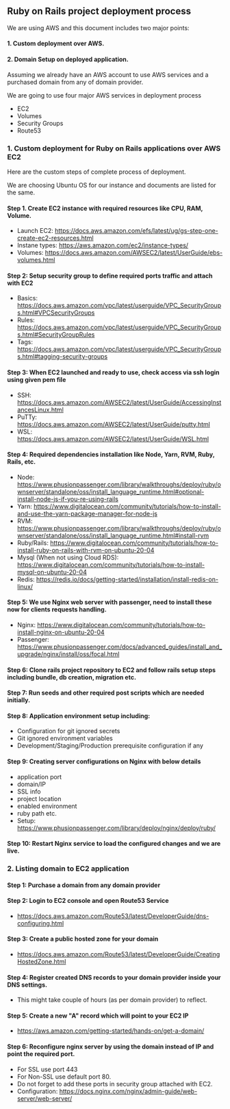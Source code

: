 ## Ruby on Rails project deployment process

We are using AWS and this document includes two major points:
#### 1. Custom deployment over AWS.
#### 2. Domain Setup on deployed application.

Assuming we already have an AWS account to use AWS services and a purchased domain from any of domain provider.

We are going to use four major AWS services in deployment process
- EC2
- Volumes
- Security Groups
- Route53

### 1. Custom deployment for Ruby on Rails applications over AWS EC2
Here are the custom steps of complete process of deployment. 

We are choosing Ubuntu OS for our instance and documents are listed for the same.

#### Step 1. Create EC2 instance with required resources like CPU, RAM, Volume.
- Launch EC2: https://docs.aws.amazon.com/efs/latest/ug/gs-step-one-create-ec2-resources.html
- Instane types: https://aws.amazon.com/ec2/instance-types/
- Volumes: https://docs.aws.amazon.com/AWSEC2/latest/UserGuide/ebs-volumes.html

#### Step 2: Setup security group to define required ports traffic and attach with EC2
- Basics: https://docs.aws.amazon.com/vpc/latest/userguide/VPC_SecurityGroups.html#VPCSecurityGroups
- Rules: https://docs.aws.amazon.com/vpc/latest/userguide/VPC_SecurityGroups.html#SecurityGroupRules
- Tags: https://docs.aws.amazon.com/vpc/latest/userguide/VPC_SecurityGroups.html#tagging-security-groups

#### Step 3: When EC2 launched and ready to use, check access via ssh login using given pem file
- SSH: https://docs.aws.amazon.com/AWSEC2/latest/UserGuide/AccessingInstancesLinux.html
- PuTTy: https://docs.aws.amazon.com/AWSEC2/latest/UserGuide/putty.html
- WSL: https://docs.aws.amazon.com/AWSEC2/latest/UserGuide/WSL.html 

#### Step 4: Required dependencies installation like Node, Yarn, RVM, Ruby, Rails, etc.
- Node: https://www.phusionpassenger.com/library/walkthroughs/deploy/ruby/ownserver/standalone/oss/install_language_runtime.html#optional-install-node-js-if-you-re-using-rails
- Yarn: https://www.digitalocean.com/community/tutorials/how-to-install-and-use-the-yarn-package-manager-for-node-js
- RVM: https://www.phusionpassenger.com/library/walkthroughs/deploy/ruby/ownserver/standalone/oss/install_language_runtime.html#install-rvm
- Ruby/Rails: https://www.digitalocean.com/community/tutorials/how-to-install-ruby-on-rails-with-rvm-on-ubuntu-20-04
- Mysql (When not using Cloud RDS): https://www.digitalocean.com/community/tutorials/how-to-install-mysql-on-ubuntu-20-04 
- Redis: https://redis.io/docs/getting-started/installation/install-redis-on-linux/

#### Step 5: We use Nginx web server with passenger, need to install these now for clients requests handling.
- Nginx: https://www.digitalocean.com/community/tutorials/how-to-install-nginx-on-ubuntu-20-04
- Passenger: https://www.phusionpassenger.com/docs/advanced_guides/install_and_upgrade/nginx/install/oss/focal.html

#### Step 6: Clone rails project repository to EC2 and follow rails setup steps including bundle, db creation, migration etc.

#### Step 7: Run seeds and other required post scripts which are needed initially.

#### Step 8: Application environment setup including:
- Configuration for git ignored secrets
- Git ignored environment variables
- Development/Staging/Production prerequisite configuration if any

#### Step 9: Creating server configurations on Nginx with below details
- application port 
- domain/IP
- SSL info
- project location
- enabled environment
- ruby path etc.
- Setup: https://www.phusionpassenger.com/library/deploy/nginx/deploy/ruby/

#### Step 10: Restart Nginx service to load the configured changes and we are live.

### 2. Listing domain to EC2 application

#### Step 1: Purchase a domain from any domain provider

#### Step 2: Login to EC2 console and open Route53 Service
- https://docs.aws.amazon.com/Route53/latest/DeveloperGuide/dns-configuring.html

#### Step 3: Create a public hosted zone for your domain
- https://docs.aws.amazon.com/Route53/latest/DeveloperGuide/CreatingHostedZone.html

#### Step 4: Register created DNS records to your domain provider inside your DNS settings. 
- This might take couple of hours (as per domain provider) to reflect.

#### Step 5: Create a new "A" record which will point to your EC2 IP
- https://aws.amazon.com/getting-started/hands-on/get-a-domain/

#### Step 6: Reconfigure nginx server by using the domain instead of IP and point the required port.
- For SSL use port 443
- For Non-SSL use default port 80.
- Do not forget to add these ports in security group attached with EC2.
- Configuration: https://docs.nginx.com/nginx/admin-guide/web-server/web-server/


